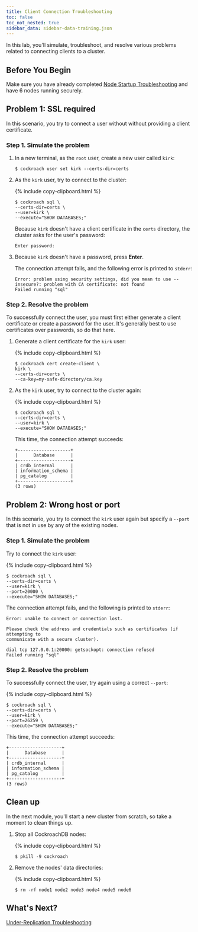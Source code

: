 ```yaml
---
title: Client Connection Troubleshooting
toc: false
toc_not_nested: true
sidebar_data: sidebar-data-training.json
---
```


In this lab, you'll simulate, troubleshoot, and resolve various problems related to connecting clients to a cluster.

<style>
  #toc ul:before {
    content: "Hands-on Lab"
  }
</style>
<div id="toc"></div>

## Before You Begin

Make sure you have already completed [Node Startup Troubleshooting](node-startup-troubleshooting.html) and have 6 nodes running securely.

## Problem 1: SSL required

In this scenario, you try to connect a user without without providing a client certificate.

### Step 1. Simulate the problem

1. In a new terminal, as the `root` user, create a new user called `kirk`:

    ~~~ shell
    $ cockroach user set kirk --certs-dir=certs
    ~~~

2. As the `kirk` user, try to connect to the cluster:

    {% include copy-clipboard.html %}
    ~~~ shell
    $ cockroach sql \
    --certs-dir=certs \
    --user=kirk \
    --execute="SHOW DATABASES;"
    ~~~

    Because `kirk` doesn't have a client certificate in the `certs` directory, the cluster asks for the user's password:

    ~~~
    Enter password:
    ~~~

3. Because `kirk` doesn't have a password, press **Enter**.

    The connection attempt fails, and the following error is printed to `stderr`:

    ~~~
    Error: problem using security settings, did you mean to use --insecure?: problem with CA certificate: not found
    Failed running "sql"
    ~~~

### Step 2. Resolve the problem

To successfully connect the user, you must first either generate a client certificate or create a password for the user. It's generally best to use certificates over passwords, so do that here.

1. Generate a client certificate for the `kirk` user:

    {% include copy-clipboard.html %}
    ~~~ shell
    $ cockroach cert create-client \
    kirk \
    --certs-dir=certs \
    --ca-key=my-safe-directory/ca.key
    ~~~

2. As the `kirk` user, try to connect to the cluster again:

    {% include copy-clipboard.html %}
    ~~~ shell
    $ cockroach sql \
    --certs-dir=certs \
    --user=kirk \
    --execute="SHOW DATABASES;"
    ~~~

    This time, the connection attempt succeeds:

    ~~~
    +--------------------+
    |      Database      |
    +--------------------+
    | crdb_internal      |
    | information_schema |
    | pg_catalog         |
    +--------------------+
    (3 rows)
    ~~~

## Problem 2: Wrong host or port

In this scenario, you try to connect the `kirk` user again but specify a `--port` that is not in use by any of the existing nodes.

### Step 1. Simulate the problem

Try to connect the `kirk` user:

{% include copy-clipboard.html %}
~~~ shell
$ cockroach sql \
--certs-dir=certs \
--user=kirk \
--port=20000 \
--execute="SHOW DATABASES;"
~~~

The connection attempt fails, and the following is printed to `stderr`:

~~~
Error: unable to connect or connection lost.

Please check the address and credentials such as certificates (if attempting to
communicate with a secure cluster).

dial tcp 127.0.0.1:20000: getsockopt: connection refused
Failed running "sql"
~~~

### Step 2. Resolve the problem

To successfully connect the user, try again using a correct `--port`:

{% include copy-clipboard.html %}
~~~ shell
$ cockroach sql \
--certs-dir=certs \
--user=kirk \
--port=26259 \
--execute="SHOW DATABASES;"
~~~

This time, the connection attempt succeeds:

~~~
+--------------------+
|      Database      |
+--------------------+
| crdb_internal      |
| information_schema |
| pg_catalog         |
+--------------------+
(3 rows)
~~~

## Clean up

In the next module, you'll start a new cluster from scratch, so take a moment to clean things up.

1. Stop all CockroachDB nodes:

    {% include copy-clipboard.html %}
    ~~~ shell
    $ pkill -9 cockroach
    ~~~

2. Remove the nodes' data directories:

    {% include copy-clipboard.html %}
    ~~~ shell
    $ rm -rf node1 node2 node3 node4 node5 node6
    ~~~

## What's Next?

[Under-Replication Troubleshooting](under-replication-troubleshooting.html)
